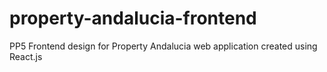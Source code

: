 # property-andalucia-frontend
PP5 Frontend design for Property Andalucia web application created using React.js
